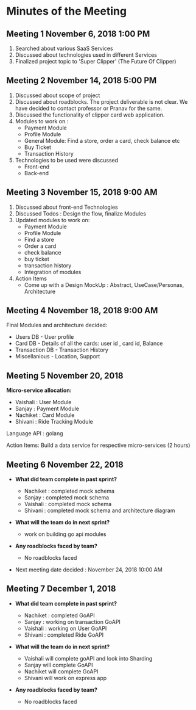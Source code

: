# Minutes of the Meeting

## Meeting 1 November 6, 2018 1:00 PM
1. Searched about various SaaS Services
2. Discussed about technologies used in different Services
3. Finalized project topic to 'Super Clipper' (The Future Of Clipper)


## Meeting 2 November 14, 2018 5:00 PM
1. Discussed about scope of project
2. Discussed about roadblocks. The project deliverable is not clear.
   We have decided to contact professor or Pranav for the same.
3. Discussed the functionality of clipper card web application.
4. Modules to work on :
    * Payment Module
    * Profile Module
    * General Module: Find a store, order a card, check balance etc
    * Buy Ticket
    * Transaction History
5. Technologies to be used were discussed
    * Front-end
    * Back-end

## Meeting 3 November 15, 2018 9:00 AM
1. Discussed about front-end Technologies
2. Discussed Todos : Design the flow, finalize Modules
3. Updated modules to work on:
    * Payment Module
    * Profile Module
    * Find a store
    * Order a card
    * check balance
    * buy ticket
    * transaction history
    * Integration of modules
4. Action Items
    * Come up with a Design MockUp : Abstract, UseCase/Personas, Architecture

## Meeting 4 November 18, 2018 9:00 AM
Final Modules and architecture decided:
* Users DB - User profile
* Card DB - Details of all the cards: user id , card id, Balance
* Transaction DB - Transaction History
* Miscellanious - Location, Support

## Meeting 5 November 20, 2018
<b>Micro-service allocation: </b>
* Vaishali : User Module
* Sanjay : Payment Module
* Nachiket : Card Module
* Shivani : Ride Tracking Module

Language API : golang

Action Items: Build a data service for respective micro-services (2 hours)


## Meeting 6 November 22, 2018
* <b>What did team complete in past sprint?</b>
  * Nachiket : completed mock schema
  * Sanjay : completed mock schema
  * Vaishali : completed mock schema
  * Shivani : completed mock schema and architecture diagram

* <b>What will the team do in next sprint?</b>
  * work on building go api modules

* <b>Any roadblocks faced by team?</b>
  * No roadblocks faced

* Next meeting date decided : November 24, 2018 10:00 AM

## Meeting 7 December 1, 2018
* <b>What did team complete in past sprint?</b>
    * Nachiket : completed GoAPI
    * Sanjay : working on transaction GoAPI
    * Vaishali : working on User GoAPI
    * Shivani : completed Ride GoAPI

* <b>What will the team do in next sprint?</b>
    * Vaishali will complete goAPI and look into Sharding
    * Sanjay will complete GoAPI
    * Nachiket will complete GoAPI
    * Shivani will work on express app

* <b>Any roadblocks faced by team?</b>
    * No roadblocks faced
